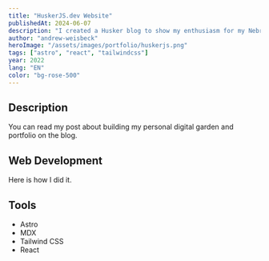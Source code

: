 ```yaml
---
title: "HuskerJS.dev Website"
publishedAt: 2024-06-07
description: "I created a Husker blog to show my enthusiasm for my Nebraska Cornhuskers."
author: "andrew-weisbeck"
heroImage: "/assets/images/portfolio/huskerjs.png"
tags: ["astro", "react", "tailwindcss"]
year: 2022
lang: "EN"
color: "bg-rose-500"
---
```


## Description

You can read my post about building my personal digital garden and portfolio on the blog.

## Web Development

Here is how I did it.

## Tools

- Astro
- MDX
- Tailwind CSS
- React